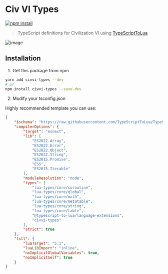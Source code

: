 # Civ VI Types
<a href="https://www.npmjs.com/package/civvi-types"><img alt="npm install" src="https://img.shields.io/npm/v/civvi-types?color=red&logo=npm"></a>
> TypeScript definitions for Civilization VI using [TypeScriptToLua](https://typescripttolua.github.io/docs/getting-started)

![image](https://user-images.githubusercontent.com/39774593/195465514-cce7ebd6-df96-4484-9b14-b5bb834ec5d6.png)


## Installation

1. Get this package from npm

```bash
yarn add civvi-types --dev
# or
npm install civvi-types --save-dev 
```

2. Modify your tsconfig.json

Highly recommended template you can use:
```json
{
    "$schema": "https://raw.githubusercontent.com/TypeScriptToLua/TypeScriptToLua/master/tsconfig-schema.json",
    "compilerOptions": {
        "target": "esnext",
        "lib": [
            "ES2022.Array",
            "ES2022.Error",
            "ES2022.Object",
            "ES2022.String",
            "ES2015.Promise",
            "ES5",
            "ES2015.Iterable"
        ],
        "moduleResolution": "node",
        "types": [
            "lua-types/core/coroutine",
            "lua-types/core/global",
            "lua-types/core/math",
            "lua-types/core/metatable",
            "lua-types/core/string",
            "lua-types/core/table",
            "@typescript-to-lua/language-extensions",
            "civvi-types"
        ],
        "strict": true
    },
    "tstl": {
        "luaTarget": "5.1",
        "luaLibImport": "inline",
        "noImplicitGlobalVariables": true,
        "noImplicitSelf": true
    }
}
```
